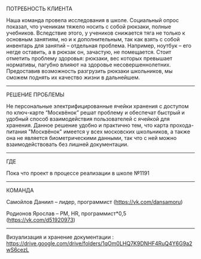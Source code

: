 ПОТРЕБНОСТЬ КЛИЕНТА

Наша команда провела исследования в школе. Социальный опрос показал, что ученикам тяжело носить с собой рюкзаки, полные учебников. Вследствие этого, у учеников снижается тяга не только к основным занятиям, но и к дополнительным, так как взять с собой инвентарь для занятий – отдельная проблема. Например, ноутбук – его негде оставить, а в рюкзак он, зачастую, не помещается. Стоит отметить проблему здоровья: рюкзаки, вес которых превышает нормативы, пагубно влияют на здоровье несовершеннолетних. Предоставив возможность разгрузить рюкзаки школьников, мы сможем поднять их качество жизни в дальнейшем.

--------------------------------------------------------

РЕШЕНИЕ ПРОБЛЕМЫ

Не персональные электрифицированные ячейки хранения с доступом по ключ-карте “Москвёнок” решат проблему и обеспечат быстрый и удобный способ взаимодействия пользователей с ячейкой для хранения. Данное решение удобно и практично тем, что карта прохода-питания "Москвёнок" имеется у всех московских школьников, а также она не является биометрическими данными, так что с ней можно взаимодействовать без лишней документации.

--------------------------------------------------------

ГДЕ 

Пока что проект в процессе реализации в школе  №1191

--------------------------------------------------------

КОМАНДА

Самойлов Даниил – лидер, программист (https://vk.com/dansamoru)

Родионов Ярослав – PM, HR, программист*0,5 (https://vk.com/d51920973)

--------------------------------------------------------

Визуализация и хранение документации : https://drive.google.com/drive/folders/1qOm0LHQ7K9DNHF4RuQ4Y6G9a2wS6cezL 

